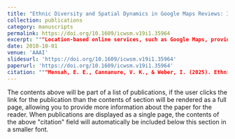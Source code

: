 ```yaml
---
title: "Ethnic Diversity and Spatial Dynamics in Google Maps Reviews: Insights from a German Border City"
collection: publications
category: manuscripts
permalink: https://doi.org/10.1609/icwsm.v19i1.35964
excerpt: """Location-based online services, such as Google Maps, provide a valuable lens for examining social dynamics in both online (virtual) and offline (physical) spaces. In particular, online reviews offer insights into how cultural or ethnic differences shape mobility patterns, place preferences, and public expression. This study analyzes the spatial behaviour of select ethnic groups in a German border city by integrating Google Maps reviews with demographic data. Using comparative analysis, we identify patterns in place engagement and disparities in urban space usage across different population groups. The findings highlight how socio-demographic factors influence the frequency and types of places visited, revealing gaps in urban accessibility. These insights demonstrate the potential of Google Maps data for understanding socio-spatial dynamics and inform strategies for more inclusive and data-driven urban planning."""
date: 2010-10-01
venue: 'AAAI'
slidesurl: 'https://doi.org/10.1609/icwsm.v19i1.35964'
paperurl: 'https://doi.org/10.1609/icwsm.v19i1.35964'
citation: """Mensah, E. E., Cannanure, V. K., & Weber, I. (2025). Ethnic Diversity and Spatial Dynamics in Google Maps Reviews: Insights from a German Border City. Proceedings of the International AAAI Conference on Web and Social Media, 19(1), 2628-2634."""
---
```


The contents above will be part of a list of publications, if the user clicks the link for the publication than the contents of section will be rendered as a full page, allowing you to provide more information about the paper for the reader. When publications are displayed as a single page, the contents of the above "citation" field will automatically be included below this section in a smaller font.